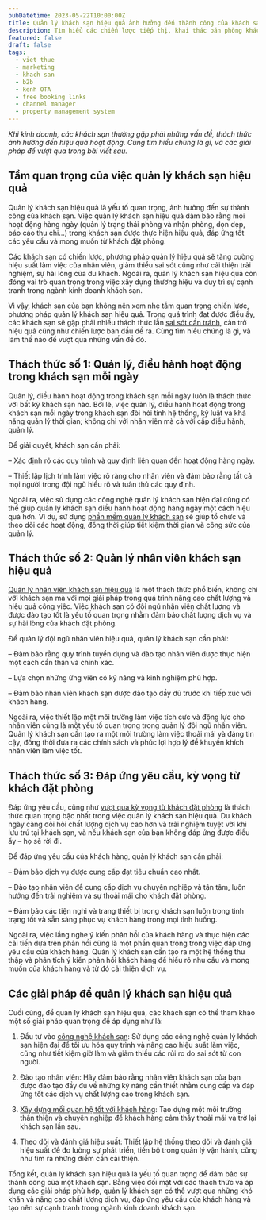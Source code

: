 ```yaml
---
pubDatetime: 2023-05-22T10:00:00Z
title: Quản lý khách sạn hiệu quả ảnh hưởng đến thành công của khách sạn như thế nào?
description: Tìm hiểu các chiến lược tiếp thị, khai thác bán phòng khách sạn hiệu quả trong chuỗi bài viết sau của nhavantuonglai để áp dụng và đem lại hiệu quả thiết thực cho giải pháp của bạn.
featured: false
draft: false
tags:
  - viet thue
  - marketing
  - khach san
  - b2b
  - kenh OTA
  - free booking links
  - channel manager
  - property management system
---
```


_Khi kinh doanh, các khách sạn thường gặp phải những vấn đề, thách thức ảnh hưởng đến hiệu quả hoạt động. Cùng tìm hiểu chúng là gì, và các giải pháp để vượt qua trong bài viết sau._

## Tầm quan trọng của việc quản lý khách sạn hiệu quả

Quản lý khách sạn hiệu quả là yếu tố quan trọng, ảnh hưởng đến sự thành công của khách sạn. Việc quản lý khách sạn hiệu quả đảm bảo rằng mọi hoạt động hàng ngày (quản lý trạng thái phòng và nhận phòng, dọn dẹp, báo cáo thu chi…) trong khách sạn được thực hiện hiệu quả, đáp ứng tốt các yêu cầu và mong muốn từ khách đặt phòng.

Các khách sạn có chiến lược, phương pháp quản lý hiệu quả sẽ tăng cường hiệu suất làm việc của nhân viên, giảm thiểu sai sót cũng như cải thiện trải nghiệm, sự hài lòng của du khách. Ngoài ra, quản lý khách sạn hiệu quả còn đóng vai trò quan trọng trong việc xây dựng thương hiệu và duy trì sự cạnh tranh trong ngành kinh doanh khách sạn.

Vì vậy, khách sạn của bạn không nên xem nhẹ tầm quan trọng chiến lược, phương pháp quản lý khách sạn hiệu quả. Trong quá trình đạt được điều ấy, các khách sạn sẽ gặp phải nhiều thách thức lẫn [sai sót cần tránh](https://nhavantuonglai.com/posts/), cản trở hiệu quả cũng như chiến lược ban đầu đề ra. Cùng tìm hiểu chúng là gì, và làm thế nào để vượt qua những vấn đề đó.

## Thách thức số 1: Quản lý, điều hành hoạt động trong khách sạn mỗi ngày

Quản lý, điều hành hoạt động trong khách sạn mỗi ngày luôn là thách thức với bất kỳ khách sạn nào. Bởi lẽ, việc quản lý, điều hành hoạt động trong khách sạn mỗi ngày trong khách sạn đòi hỏi tính hệ thống, kỹ luật và khả năng quản lý thời gian; không chỉ với nhân viên mà cả với cấp điều hành, quản lý.

Để giải quyết, khách sạn cần phải:

– Xác định rõ các quy trình và quy định liên quan đến hoạt động hàng ngày.

– Thiết lập lịch trình làm việc rõ ràng cho nhân viên và đảm bảo rằng tất cả mọi người trong đội ngũ hiểu rõ và tuân thủ các quy định.

Ngoài ra, việc sử dụng các công nghệ quản lý khách sạn hiện đại cũng có thể giúp quản lý khách sạn điều hành hoạt động hàng ngày một cách hiệu quả hơn. Ví dụ, sử dụng [phần mềm quản lý khách sạn](https://nhavantuonglai.com/posts/) sẽ giúp tổ chức và theo dõi các hoạt động, đồng thời giúp tiết kiệm thời gian và công sức của quản lý.

## Thách thức số 2: Quản lý nhân viên khách sạn hiệu quả

[Quản lý nhân viên khách sạn hiệu quả](https://nhavantuonglai.com/posts/) là một thách thức phổ biến, không chỉ với khách sạn mà với mọi giải pháp trong quá trình nâng cao chất lượng và hiệu quả công việc. Việc khách sạn có đội ngũ nhân viên chất lượng và được đào tạo tốt là yếu tố quan trọng nhằm đảm bảo chất lượng dịch vụ và sự hài lòng của khách đặt phòng.

Để quản lý đội ngũ nhân viên hiệu quả, quản lý khách sạn cần phải:

– Đảm bảo rằng quy trình tuyển dụng và đào tạo nhân viên được thực hiện một cách cẩn thận và chính xác.

– Lựa chọn những ứng viên có kỹ năng và kinh nghiệm phù hợp.

– Đảm bảo nhân viên khách sạn được đào tạo đầy đủ trước khi tiếp xúc với khách hàng.

Ngoài ra, việc thiết lập một môi trường làm việc tích cực và động lực cho nhân viên cũng là một yếu tố quan trọng trong quản lý đội ngũ nhân viên. Quản lý khách sạn cần tạo ra một môi trường làm việc thoải mái và đáng tin cậy, đồng thời đưa ra các chính sách và phúc lợi hợp lý để khuyến khích nhân viên làm việc tốt.

## Thách thức số 3: Đáp ứng yêu cầu, kỳ vọng từ khách đặt phòng

Đáp ứng yêu cầu, cũng như [vượt qua kỳ vọng từ khách đặt phòng](https://nhavantuonglai.com/posts/lam-the-nao-de-dap-ung-va-vuot-qua-ky-vong-cua-khach-hang-tai-khach-san) là thách thức quan trọng bậc nhất trong việc quản lý khách sạn hiệu quả. Du khách ngày càng đòi hỏi chất lượng dịch vụ cao hơn và trải nghiệm tuyệt vời khi lưu trú tại khách sạn, và nếu khách sạn của bạn không đáp ứng được điều ấy – họ sẽ rời đi.

Để đáp ứng yêu cầu của khách hàng, quản lý khách sạn cần phải:

– Đảm bảo dịch vụ được cung cấp đạt tiêu chuẩn cao nhất.

– Đào tạo nhân viên để cung cấp dịch vụ chuyên nghiệp và tận tâm, luôn hướng đến trải nghiệm và sự thoải mái cho khách đặt phòng.

– Đảm bảo các tiện nghi và trang thiết bị trong khách sạn luôn trong tình trạng tốt và sẵn sàng phục vụ khách hàng trong mọi tình huống.

Ngoài ra, việc lắng nghe ý kiến phản hồi của khách hàng và thực hiện các cải tiến dựa trên phản hồi cũng là một phần quan trọng trong việc đáp ứng yêu cầu của khách hàng. Quản lý khách sạn cần tạo ra một hệ thống thu thập và phân tích ý kiến phản hồi khách hàng để hiểu rõ nhu cầu và mong muốn của khách hàng và từ đó cải thiện dịch vụ.

## Các giải pháp để quản lý khách sạn hiệu quả

Cuối cùng, để quản lý khách sạn hiệu quả, các khách sạn có thể tham khảo một số giải pháp quan trọng để áp dụng như là:

1. Đầu tư vào [công nghệ khách sạn](https://nhavantuonglai.com/posts/): Sử dụng các công nghệ quản lý khách sạn hiện đại để tối ưu hóa quy trình và nâng cao hiệu suất làm việc, cũng như tiết kiệm giờ làm và giảm thiểu các rủi ro do sai sót từ con người.

2. Đào tạo nhân viên: Hãy đảm bảo rằng nhân viên khách sạn của bạn được đào tạo đầy đủ về những kỹ năng cần thiết nhằm cung cấp và đáp ứng tốt các dịch vụ chất lượng cao trong khách sạn.

3. [Xây dựng mối quan hệ tốt với khách hàng](https://nhavantuonglai.com/posts/crm-co-the-giup-khach-san-phat-trien-khach-hang-nhu-the-nao): Tạo dựng một môi trường thân thiện và chuyên nghiệp để khách hàng cảm thấy thoải mái và trở lại khách sạn lần sau.

4. Theo dõi và đánh giá hiệu suất: Thiết lập hệ thống theo dõi và đánh giá hiệu suất để đo lường sự phát triển, tiến bộ trong quản lý vận hành, cũng như tìm ra những điểm cần cải thiện.

Tổng kết, quản lý khách sạn hiệu quả là yếu tố quan trọng để đảm bảo sự thành công của một khách sạn. Bằng việc đối mặt với các thách thức và áp dụng các giải pháp phù hợp, quản lý khách sạn có thể vượt qua những khó khăn và nâng cao chất lượng dịch vụ, đáp ứng yêu cầu của khách hàng và tạo nên sự cạnh tranh trong ngành kinh doanh khách sạn.
